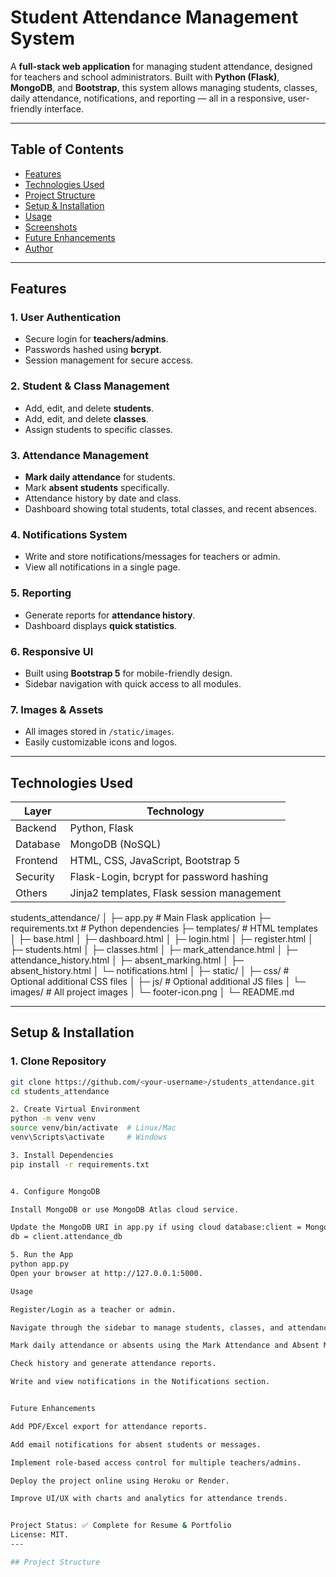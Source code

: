 # Student Attendance Management System

A **full-stack web application** for managing student attendance, designed for teachers and school administrators. Built with **Python (Flask)**, **MongoDB**, and **Bootstrap**, this system allows managing students, classes, daily attendance, notifications, and reporting — all in a responsive, user-friendly interface.

---

## Table of Contents

- [Features](#features)  
- [Technologies Used](#technologies-used)  
- [Project Structure](#project-structure)  
- [Setup & Installation](#setup--installation)  
- [Usage](#usage)  
- [Screenshots](#screenshots)  
- [Future Enhancements](#future-enhancements)  
- [Author](#author)  

---

## Features

### 1. User Authentication
- Secure login for **teachers/admins**.  
- Passwords hashed using **bcrypt**.  
- Session management for secure access.  

### 2. Student & Class Management
- Add, edit, and delete **students**.  
- Add, edit, and delete **classes**.  
- Assign students to specific classes.

### 3. Attendance Management
- **Mark daily attendance** for students.  
- Mark **absent students** specifically.  
- Attendance history by date and class.  
- Dashboard showing total students, total classes, and recent absences.

### 4. Notifications System
- Write and store notifications/messages for teachers or admin.  
- View all notifications in a single page.  

### 5. Reporting
- Generate reports for **attendance history**.  
- Dashboard displays **quick statistics**.  

### 6. Responsive UI
- Built using **Bootstrap 5** for mobile-friendly design.  
- Sidebar navigation with quick access to all modules.  

### 7. Images & Assets
- All images stored in `/static/images`.  
- Easily customizable icons and logos.

---

## Technologies Used

| Layer | Technology |
|-------|------------|
| Backend | Python, Flask |
| Database | MongoDB (NoSQL) |
| Frontend | HTML, CSS, JavaScript, Bootstrap 5 |
| Security | Flask-Login, bcrypt for password hashing |
| Others | Jinja2 templates, Flask session management |


students_attendance/
│
├─ app.py # Main Flask application
├─ requirements.txt # Python dependencies
├─ templates/ # HTML templates
│ ├─ base.html
│ ├─ dashboard.html
│ ├─ login.html
│ ├─ register.html
│ ├─ students.html
│ ├─ classes.html
│ ├─ mark_attendance.html
│ ├─ attendance_history.html
│ ├─ absent_marking.html
│ ├─ absent_history.html
│ └─ notifications.html
│
├─ static/
│ ├─ css/ # Optional additional CSS files
│ ├─ js/ # Optional additional JS files
│ └─ images/ # All project images
│ └─ footer-icon.png
│
└─ README.md


---

## Setup & Installation

### 1. Clone Repository
```bash
git clone https://github.com/<your-username>/students_attendance.git
cd students_attendance

2. Create Virtual Environment
python -m venv venv
source venv/bin/activate  # Linux/Mac
venv\Scripts\activate     # Windows

3. Install Dependencies
pip install -r requirements.txt


4. Configure MongoDB

Install MongoDB or use MongoDB Atlas cloud service.

Update the MongoDB URI in app.py if using cloud database:client = MongoClient('mongodb+srv://<username>:<password>@cluster0.mongodb.net/attendance_db')
db = client.attendance_db

5. Run the App
python app.py
Open your browser at http://127.0.0.1:5000.

Usage

Register/Login as a teacher or admin.

Navigate through the sidebar to manage students, classes, and attendance.

Mark daily attendance or absents using the Mark Attendance and Absent Marking pages.

Check history and generate attendance reports.

Write and view notifications in the Notifications section.


Future Enhancements

Add PDF/Excel export for attendance reports.

Add email notifications for absent students or messages.

Implement role-based access control for multiple teachers/admins.

Deploy the project online using Heroku or Render.

Improve UI/UX with charts and analytics for attendance trends.


Project Status: ✅ Complete for Resume & Portfolio
License: MIT.
---

## Project Structure

